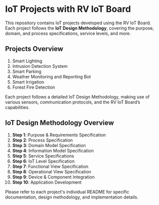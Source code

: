 # IoT Projects with RV IoT Board

This repository contains IoT projects developed using the RV IoT Board. Each project follows the **IoT Design Methodology**, covering the purpose, domain, and process specifications, service levels, and more.

## **Projects Overview**
1. Smart Lighting
2. Intrusion Detection System
3. Smart Parking
4. Weather Monitoring and Reporting Bot
5. Smart Irrigation
6. Forest Fire Detection

Each project follows a detailed IoT Design Methodology, making use of various sensors, communication protocols, and the RV IoT Board’s capabilities.

## **IoT Design Methodology Overview**
1. **Step 1**: Purpose & Requirements Specification
2. **Step 2**: Process Specification
3. **Step 3**: Domain Model Specification
4. **Step 4**: Information Model Specification
5. **Step 5**: Service Specifications
6. **Step 6**: IoT Level Specification
7. **Step 7**: Functional View Specification
8. **Step 8**: Operational View Specification
9. **Step 9**: Device & Component Integration
10. **Step 10**: Application Development

Please refer to each project's individual README for specific documentation, design methodology, and implementation details.
